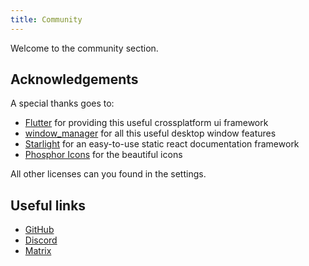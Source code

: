 ```yaml
---
title: Community
---
```


Welcome to the community section.

## Acknowledgements

A special thanks goes to:

- [Flutter](https://github.com/flutter/flutter) for providing this useful crossplatform ui framework
- [window_manager](https://github.com/leanflutter/window_manager) for all this useful desktop window features
- [Starlight](https://github.com/withastro/starlight) for an easy-to-use static react documentation framework
- [Phosphor Icons](https://phosphoricons.com/) for the beautiful icons

All other licenses can you found in the settings.

## Useful links

- [GitHub](https://github.com/LinwoodDev/Butterfly)
- [Discord](https://go.linwood.dev/discord)
- [Matrix](https://go.linwood.dev/matrix)
